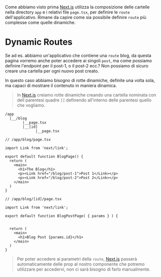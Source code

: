 Come abbiamo visto prima [Next.js](Next.js) utilizza la composizione delle cartelle nella directory `app` e i relativi file `page.tsx`, per definire le `route` dell'applicativo.
Rimane da capire come sia possibile definire `route` più complesse come quelle dinamiche.

# Dynamic Routes

Se ad es. abbiamo un'applicativo che contiene una `route` blog, da questa pagina vorremo anche poter accedere ai singoli `post`, ma come possiamo definire l'endpoint per il post-1, o il post-2 ecc.? Non possiamo di sicuro creare una cartella per ogni nuovo post creato.

In questo caso abbiamo bisogno di rotte dinamiche, definite una volta sola, ma capaci di mostrare il contenuto in maniera dinamica.

>In [Next.js](Next.js) creiamo rotte dinamiche creando una cartella nominata con dell parentesi quadre `[]` definendo all'interno delle parentesi quello che vogliamo.

```
/app
  |__/blog
        |__page.tsx
        |__[id]
              |__page.tsx
```

```tsx
// /app/blog/page.tsx

import Link from 'next/link';

export default function BlogPage() {
  return (
    <main>
      <h1>The Blog</h1>
      <p><Link href="/blog/post-1">Post 1</Link></p>
      <p><Link href="/blog/post-2">Post 2</Link></p>
    </main>
  )
}
```

```tsx
// /app/blog/[id]/page.tsx

import Link from 'next/link';

export default function BlogPostPage( { params } ) {
  
  
  return (
    <main>
      <h1>Blog Post {params.id}</h1>
    </main>
  )
}
```

>Per poter accedere ai parametri della `route`, [Next.js](Next.js) passerà automaticamente delle prop al nostro componente che potremo utilizzare per accedervi, non ci sarà bisogno di farlo manualmente.